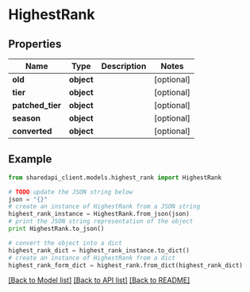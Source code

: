 # HighestRank


## Properties
Name | Type | Description | Notes
------------ | ------------- | ------------- | -------------
**old** | **object** |  | [optional] 
**tier** | **object** |  | [optional] 
**patched_tier** | **object** |  | [optional] 
**season** | **object** |  | [optional] 
**converted** | **object** |  | [optional] 

## Example

```python
from sharedapi_client.models.highest_rank import HighestRank

# TODO update the JSON string below
json = "{}"
# create an instance of HighestRank from a JSON string
highest_rank_instance = HighestRank.from_json(json)
# print the JSON string representation of the object
print HighestRank.to_json()

# convert the object into a dict
highest_rank_dict = highest_rank_instance.to_dict()
# create an instance of HighestRank from a dict
highest_rank_form_dict = highest_rank.from_dict(highest_rank_dict)
```
[[Back to Model list]](../README.md#documentation-for-models) [[Back to API list]](../README.md#documentation-for-api-endpoints) [[Back to README]](../README.md)


